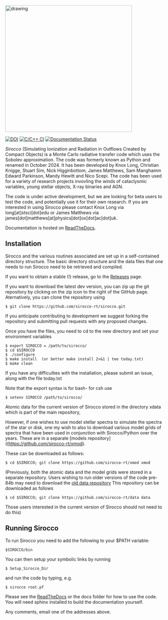 <img src="https://github.com/user-attachments/assets/1f262fb8-5f67-42df-ac5f-68ac7f792e15" alt="drawing" style="width:400px;"/>

[![DOI](https://zenodo.org/badge/DOI/10.5281/zenodo.13969075.svg)](https://doi.org/10.5281/zenodo.13969075)
[![C/C++ CI](https://github.com/sirocco-rt/sirocco/actions/workflows/build.yml/badge.svg)](https://github.com/sirocco-rt/sirocco/actions/workflows/build.yml)
[![Documentation Status](https://readthedocs.org/projects/sirocco-rt/badge/?version=latest)](https://sirocco-rt.readthedocs.io/en/latest/?badge=latest)

*Sirocco* (Simulating Ionization and Radiation in Outflows Created by Compact Objects) is a Monte Carlo radiative transfer code which uses the Sobolev approximation. The code was formerly known as Python and renamed in October 2024. It has been developed by Knox Long, Christian Knigge, Stuart Sim, Nick Higginbottom, James Matthews, Sam Manghamm Edward Parkinson, Mandy Hewitt and Nico Scepi. The code has been used for a variety of research projects invovling the winds of cataclysmic variables, young stellar objects, X-ray binaries and AGN.

The code is under active development, but we are looking for beta users to test the code, and potentially use it for their own research. If you are interested in using Sirocco please contact Knox Long via long[at]stsci[dot]edu 
or James Matthews via james[dot]matthews[at]physics[dot]ox[dot]ac[dot]uk.

Documentation is hosted on [ReadTheDocs](http://sirocco-rt.readthedocs.io/en/dev/).

## Installation

Sirocco and the various routines associated are set up in a self-contained directory structure. The basic directory structure and the data files that one needs to run Sirocco need to be retrieved and compiled. 

If you want to obtain a stable (!) release, go to the [Releases](https://github.com/sirocco-rt/sirocco/releases) page.

If you want to download the latest dev version, you can zip up the git repository by clicking on the zip icon to the right of the GitHub page. Aternatively, you can clone the repository using 

    $ git clone https://github.com/sirocco-rt/sirocco.git 

If you anticipate contributing to development we suggest forking the repository and submitting pull requests with any proposed changes.

Once you have the files, you need to cd to the new directory and set your environment variables
    
    $ export SIROCCO = /path/to/sirocco/
    $ cd $SIROCCO
    $ ./configure
    $ make install  (or better make install 2>&1 | tee today.txt)
    $ make clean

If you have any difficulties with the installation, please submit an issue, along with the file today.txt

Note that the export syntax is for bash- for csh use 
  
    $ setenv SIROCCO /path/to/sirocco/

Atomic data for the current version of Sirocco stored in the directory xdata which is part of the main repository,

However, if one wishes to use model stellar spectra to simulate the spectra of the star or disk, one my wish to
also to download various model grids of spectra that have been used in conjunction with Sirocco/Python over the years. These are in a separate [models repository]((https://github.com/sirocco-rt/xmod).  

These can be downloaded as follows:

    $ cd $SIROCCO; git clone https://github.com/sirocco-rt/xmod xmod 

(Previously, both the atomic data and the model grids were stored in a separate repository.  Users wishing
to run older versions of the code pre-84b may need to download the 
[old data repository](https://github.com/sirocco-rt/data)  This repository can be downloaded as follows


    $ cd $SIROCCO; git clone https://github.com/sirocco-rt/data data

Those users interested in the current version of Sirocco should not need to do this)

## Running Sirocco

To run Sirocco you need to add the following to your $PATH variable:

    $SIROCCO/bin

You can then setup your symbolic links by running 

    $ Setup_Sirocco_Dir

and run the code by typing, e.g.

    $ sirocco root.pf


Please see the [ReadTheDocs](http://sirocco-rt.readthedocs.io/en/dev/) or the docs folder for how to use the code. You will need sphinx installed to build the documentation yourself. 

Any comments, email one of the addresses above.
